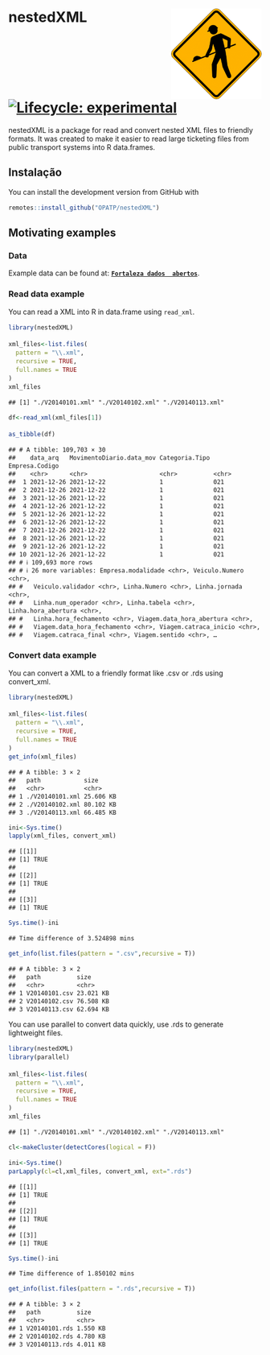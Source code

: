 # nestedXML <img align="right" src="nestedXML_logo.png?raw=true" alt="logo" width="180">
[![Lifecycle:
experimental](https://lifecycle.r-lib.org/articles/figures/lifecycle-experimental.svg)](https://lifecycle.r-lib.org/articles/stages.html)
================

nestedXML is a package for read and convert nested XML files to friendly
formats. It was created to make it easier to read large ticketing files
from public transport systems into R data.frames.

## Instalação

You can install the development version from GitHub with

``` r
remotes::install_github("OPATP/nestedXML")
```

## Motivating examples

### Data

Example data can be found at:
[**`Fortaleza dados  abertos`**](https://dados.fortaleza.ce.gov.br/dataset/bilhetagem_01_2014).

### Read data example

You can read a XML into R in data.frame using `read_xml`.

``` r
library(nestedXML)

xml_files<-list.files(
  pattern = "\\.xml",
  recursive = TRUE,
  full.names = TRUE
)
xml_files
```

    ## [1] "./V20140101.xml" "./V20140102.xml" "./V20140113.xml"

``` r
df<-read_xml(xml_files[1])

as_tibble(df)
```

    ## # A tibble: 109,703 × 30
    ##    data_arq   MovimentoDiario.data_mov Categoria.Tipo Empresa.Codigo
    ##    <chr>      <chr>                    <chr>          <chr>         
    ##  1 2021-12-26 2021-12-22               1              021           
    ##  2 2021-12-26 2021-12-22               1              021           
    ##  3 2021-12-26 2021-12-22               1              021           
    ##  4 2021-12-26 2021-12-22               1              021           
    ##  5 2021-12-26 2021-12-22               1              021           
    ##  6 2021-12-26 2021-12-22               1              021           
    ##  7 2021-12-26 2021-12-22               1              021           
    ##  8 2021-12-26 2021-12-22               1              021           
    ##  9 2021-12-26 2021-12-22               1              021           
    ## 10 2021-12-26 2021-12-22               1              021           
    ## # ℹ 109,693 more rows
    ## # ℹ 26 more variables: Empresa.modalidade <chr>, Veiculo.Numero <chr>,
    ## #   Veiculo.validador <chr>, Linha.Numero <chr>, Linha.jornada <chr>,
    ## #   Linha.num_operador <chr>, Linha.tabela <chr>, Linha.hora_abertura <chr>,
    ## #   Linha.hora_fechamento <chr>, Viagem.data_hora_abertura <chr>,
    ## #   Viagem.data_hora_fechamento <chr>, Viagem.catraca_inicio <chr>,
    ## #   Viagem.catraca_final <chr>, Viagem.sentido <chr>, …

### Convert data example

You can convert a XML to a friendly format like .csv or .rds using
convert_xml.

``` r
library(nestedXML)

xml_files<-list.files(
  pattern = "\\.xml",
  recursive = TRUE,
  full.names = TRUE
)
get_info(xml_files)
```

    ## # A tibble: 3 × 2
    ##   path            size     
    ##   <chr>           <chr>    
    ## 1 ./V20140101.xml 25.606 KB
    ## 2 ./V20140102.xml 80.102 KB
    ## 3 ./V20140113.xml 66.485 KB

``` r
ini<-Sys.time()
lapply(xml_files, convert_xml)
```

    ## [[1]]
    ## [1] TRUE
    ## 
    ## [[2]]
    ## [1] TRUE
    ## 
    ## [[3]]
    ## [1] TRUE

``` r
Sys.time()-ini
```

    ## Time difference of 3.524898 mins

``` r
get_info(list.files(pattern = ".csv",recursive = T))
```

    ## # A tibble: 3 × 2
    ##   path          size     
    ##   <chr>         <chr>    
    ## 1 V20140101.csv 23.021 KB
    ## 2 V20140102.csv 76.508 KB
    ## 3 V20140113.csv 62.694 KB

You can use parallel to convert data quickly, use .rds to generate
lightweight files.

``` r
library(nestedXML)
library(parallel)

xml_files<-list.files(
  pattern = "\\.xml",
  recursive = TRUE,
  full.names = TRUE
)
xml_files
```

    ## [1] "./V20140101.xml" "./V20140102.xml" "./V20140113.xml"

``` r
cl<-makeCluster(detectCores(logical = F))
```

``` r
ini<-Sys.time()
parLapply(cl=cl,xml_files, convert_xml, ext=".rds")
```

    ## [[1]]
    ## [1] TRUE
    ## 
    ## [[2]]
    ## [1] TRUE
    ## 
    ## [[3]]
    ## [1] TRUE

``` r
Sys.time()-ini
```

    ## Time difference of 1.850102 mins

``` r
get_info(list.files(pattern = ".rds",recursive = T))
```

    ## # A tibble: 3 × 2
    ##   path          size    
    ##   <chr>         <chr>   
    ## 1 V20140101.rds 1.550 KB
    ## 2 V20140102.rds 4.780 KB
    ## 3 V20140113.rds 4.011 KB
